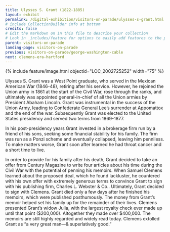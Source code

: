 ```yaml
---
title: Ulysses S. Grant (1822-1885)
layout: exhibit
permalink: /digital-exhibition/visitors-on-parade/ulysses-s-grant.html
# include CollectionBuilder info at bottom
credits: false
# Edit the markdown on in this file to describe your collection
# Look in _includes/feature for options to easily add features to the page
parent: visitors-on-parade
landing-page: visitors-on-parade
previous: visitors-on-parade/george-washington-cable
next: clemens-era-hartford
---
```


{% include feature/image.html objectid="LOC_2002725252" width="75" %}

Ulysses S. Grant was a West Point graduate, who served in the Mexican American War (1846-48), retiring after his service. However, he rejoined the Union army in 1861 at the start of the Civil War, rose through the ranks, and ultimately was appointed general-in-chief of all the Union armies by President Abaham Lincoln. Grant was instrumental in the success of the Union Army, leading to Confederate General Lee’s surrender at Appomattox and the end of the war. Subsequently Grant  was elected to the United States presidency and served two terms from 1869-1877. 

In his post-presidency years Grant invested in a brokerage firm run by a friend of his sons, seeking some financial stability for his family. The firm was run as a Ponzi scheme and eventually collapsed, leaving him penniless. To make matters worse, Grant soon after learned he had throat cancer and a short time to live. 

In order to provide for his family after his death, Grant decided to take an offer from Century Magazine to write four articles about his time during the Civil War with the potential of penning his memoirs. When Samuel Clemens learned about the proposed deal, which he found lackluster, he countered with his own offer with extremely generous terms to convince Grant to sign with his publishing firm, Charles L. Webster & Co.. Ultimately, Grant decided to sign with Clemens. Grant died only a few days after he finished his memoirs, which were published posthumously. The money from Grant’s memoir helped set his family up for the remainder of their lives. Clemens presented Grant’s widow Julia, with the largest royalty check ever made up until that point ($200,000). Altogether they made over $400,000. The memoirs are still highly regarded and widely read today. Clemens extolled Grant as “a very great man—& superlatively good.”

